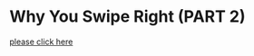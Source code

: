 # Why You Swipe Right (PART 2)

[please click here](https://medium.com/@4jsharma/why-you-swipe-right-part-2-645cdc142c89)
